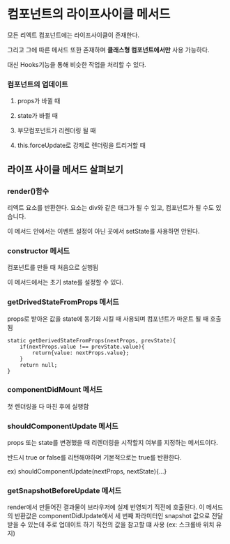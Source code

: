 #  컴포넌트의 라이프사이클 메서드



모든 리엑트 컴포넌트에는 라이프사이클이 존재한다.

그리고 그에 따른 메서드 또한 존재하며 **클래스형 컴포넌트에서만** 사용 가능하다.

대신 Hooks기능을 통해 비슷한 작업을 처리할 수 있다.



### 컴포넌트의 업데이트

1. props가 바뀔 때

2. state가 바뀔 때

3. 부모컴포넌트가 리렌더링 될 때

4. this.forceUpdate로 강제로 렌더링을 트리거할 때

   

## 라이프 사이클 메서드 살펴보기

### render()함수

리엑트 요소를 반환한다. 요소는 div와 같은 태그가 될 수 있고, 컴포넌트가 될 수도 있습니다.

이 메서드 안에서는 이벤트 설정이 아닌 곳에서 setState를 사용하면 안된다.

### constructor 메서드

컴포넌트를 만들 때 처음으로 실행됨

이 메서드에서는 초기 state를 설정할 수 있다.

### getDrivedStateFromProps 메서드

props로 받아온 값을 state에 동기화 시킬 때 사용되며 컴포넌트가 마운트 될 때 호출됨

```react
static getDerivedStateFromProps(nextProps, prevState){
	if(nextProps.value !== prevState.value){
		return{value: nextProps.value};
	}
	return null;
}
```

### componentDidMount 메서드

첫 렌더링을 다 마친 후에 실행함

### shouldComponentUpdate 메서드

props 또는 state를 변경했을 때 리렌더링을 시작할지 여부를 지정하는 메서드이다.

반드시 true or false를 리턴해야하며 기본적으로는 true를 반환한다.

ex) shouldComponentUpdate(nextProps, nextState){...}

### getSnapshotBeforeUpdate 메서드

render에서 만들어진 결과물이 브라우저에 실제 반영되기 직전에 호출된다.
이 메서드의 반환값은 componentDidUpdate에서 세 번째 파라미터인 snapshot 값으로 전달받을 수 있는데 
주로 업데이트 하기 직전의 값을 참고할 떄 사용 (ex: 스크롤바 위치 유지)